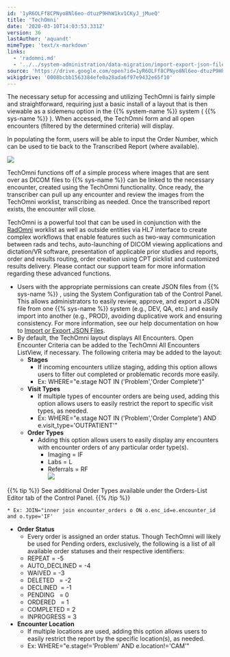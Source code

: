 ```yaml
---
id: '1yR6OLFf8CPNyo8Nl6eo-dtuzP9HhW1kv1CKyJ_jMueQ'
title: 'TechOmni'
date: '2020-03-10T14:03:53.331Z'
version: 36
lastAuthor: 'aquandt'
mimeType: 'text/x-markdown'
links:
  - 'radomni.md'
  - '../../system-administration/data-migration/import-export-json-files.md'
source: 'https://drive.google.com/open?id=1yR6OLFf8CPNyo8Nl6eo-dtuzP9HhW1kv1CKyJ_jMueQ'
wikigdrive: '0008bcbb1563384efe0a28ada6f97e9432e65f10'
---
```

The necessary setup for accessing and utilizing TechOmni is fairly simple and straightforward, requiring just a basic install of a layout that is then viewable as a sidemenu option in the {{% system-name %}} system ( {{% sys-name %}} ). When accessed, the TechOmni form and all open encounters (filtered by the determined criteria) will display.

In populating the form, users will be able to input the Order Number, which can be used to tie back to the Transcribed Report (where available).

![](../techomni.assets/1a3c7b3f92179263c4921ac92a38c131.png)

TechOmni functions off of a simple process where images that are sent over as DICOM files to {{% sys-name %}} can be linked to the necessary encounter, created using the TechOmni functionality. Once ready, the transcriber can pull up any encounter and review the images from the TechOmni worklist, transcribing as needed. Once the transcribed report exists, the encounter will close.

TechOmni is a powerful tool that can be used in conjunction with the [RadOmni](radomni.md) worklist as well as outside entities via HL7 interface to create complex workflows that enable features such as two-way communication between rads and techs, auto-launching of DICOM viewing applications and dictation/VR software, presentation of applicable prior studies and reports, order and results routing, order creation using CPT picklist and customized results delivery. Please contact our support team for more information regarding these advanced functions.

* Users with the appropriate permissions can create JSON files from {{% sys-name %}} , using the System Configuration tab of the Control Panel. This allows administrators to easily review, approve, and export a JSON file from one {{% sys-name %}} system (e.g., DEV, QA, etc.) and easily import into another (e.g., PROD), avoiding duplicative work and ensuring consistency. For more information, see our help documentation on how to [Import or Export JSON Files](../../system-administration/data-migration/import-export-json-files.md).
* By default, the TechOmni layout displays All Encounters. Open Encounter Criteria can be added to the TechOmni All Encounters ListView, if necessary. The following criteria may be added to the layout:
    * <strong>Stages</strong>
        * If incoming encounters utilize staging, adding this option allows users to filter out completed or problematic records more easily.
        * Ex: WHERE="e.stage NOT IN ('Problem','Order Complete')"
    * <strong>Visit Types</strong>
        * If multiple types of encounter orders are being used, adding this option allows users to easily restrict the report to specific visit types, as needed.
        * Ex: WHERE="e.stage NOT IN ('Problem','Order Complete') AND e.visit_type='OUTPATIENT'"
    * <strong>Order Types</strong>
        * Adding this option allows users to easily display any encounters with encounter orders of any particular order type(s).
            * Imaging = IF
            * Labs = L
            * Referrals = RF  
                ![](../techomni.assets/e7918a6fd2d99395f82e1d6995176c3c.png)

{{% tip %}}
See additional Order Types available under the Orders-List Editor tab of the Control Panel.
{{% /tip %}}

    * Ex: JOIN="inner join encounter_orders o ON o.enc_id=e.encounter_id and o.type='IF'
* <strong>Order Status</strong>
    * Every order is assigned an order status. Though TechOmni will likely be used for Pending orders, exclusively, the following is a list of all available order statuses and their respective identifiers:
    * REPEAT = -5
    * AUTO_DECLINED = -4
    * WAIVED = -3
    * DELETED   = -2
    * DECLINED  = -1
    * PENDING   = 0
    * ORDERED   = 1
    * COMPLETED = 2
    * INPROGRESS = 3
* <strong>Encounter Location</strong>
    * If multiple locations are used, adding this option allows users to easily restrict the report by the specific location(s), as needed.
    * Ex: WHERE="e.stage!='Problem' AND e.location!='CAM'"
